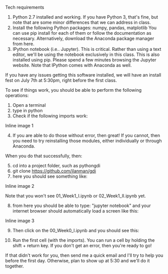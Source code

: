 Tech requirements

1. Python 2.7 installed and working. If you have Python 3, that's fine, but note that are some minor differences that we can address in class. 
2. Install the following Python packages:  numpy, pandas, matplotlib 
You can use pip install for each of them or follow the documentation as necessary. Alternatively, download the Anaconda package manager from here. 
3. IPython notebook (i.e.. Jupyter). This is critical. Rather than using a text editor, we'll be using the notebook exclusively in this class. This is also installed using pip. Please spend a few minutes browsing the Jupyter website. Note that IPython comes with Anaconda as well.

If you have any issues getting this software installed, we will have an install fest on July 7th at 5:30pm, right before the first class.

To see if things work, you should be able to perform the following operations:

1) Open a terminal
2) type in python
3) Check if the following imports work:

Inline image 1

4) If you are able to do those without error, then great! If you cannot, then you need to try reinstalling those modules, either individually or through Anaconda.

When you do that successfully, then:

5) cd into a project folder, such as  pythongdi
6) git clone https://github.com/ilanman/gdi
7) here you should see something like:

Inline image 2

Note that you won't see 01_Week1_I.ipynb or 02_Week1_II.ipynb yet.

8) from here you should be able to type: "jupyter notebook" and your internet browser should automatically load a screen like this:

Inline image 3

9) Then click on the 00_Week0_I.ipynb and you should see this:

[](img 'jupyter2.png')

10) Run the first cell (with the imports). You can run a cell by holding the shift + return key. If you don't get an error, then you're ready to go!

If that didn't work for you, then send me a quick email and I'll try to help you before the first day. Otherwise, plan to show up at 5:30 and we'll do it together.
